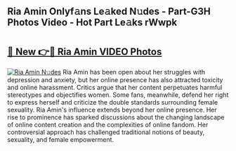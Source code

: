 ## Ria Amin Onlyf𝚊ns Le𝚊ked N𝚞des - Part-G3H Photos Video - Hot Part Le𝚊ks rWwpk

# <h2><a href="http://ac44424.deff.icu/?id=Ria+Amin">🔗 New 👉🔴 Ria Amin VIDEO Photos</a></h2>

[![Ria Amin N𝚞des](https://i.imgur.com/rIISA9y.gif)](http://ac44424.deff.icu/?id=Ria+Amin)
Ria Amin has been open about her struggles with depression and anxiety, but her online presence has also attracted toxicity and online harassment. Critics argue that her content perpetuates harmful stereotypes and objectifies women. Some fans, meanwhile, defend her right to express herself and criticize the double standards surrounding female sexuality. Ria Amin's influence extends beyond her online presence. Her rise to prominence has sparked discussions about the changing landscape of online content creation and the complexities of online fandom. Her controversial approach has challenged traditional notions of beauty, sexuality, and female empowerment.
